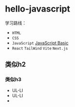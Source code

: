 # hello-javascript
学习路线：
- `HTML`
- `CSS`
- `JavaScript` [JavaScript Basic](https://www.bilibili.com/video/BV1jj411P7Yp/?spm_id_from=333.788.videopod.episodes&vd_source=6d423245acce785b947bbbe5fe626aac&p=40)
- `React` `TailWind` `Vite` `Next.js`

## 类似h2
### 类似h3


- UL-LI
- UL-LI
- 
